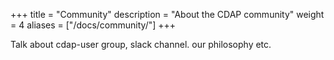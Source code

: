+++
title = "Community"
description = "About the CDAP community"
weight = 4
aliases = ["/docs/community/"]
+++

Talk about cdap-user group, slack channel. our philosophy etc. 
